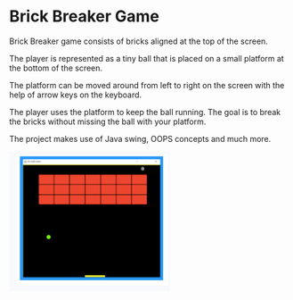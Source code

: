 # Brick Breaker Game


Brick Breaker game consists of bricks aligned at the top of the screen. 

The player is represented as a tiny ball that is placed on a small platform at the bottom of the screen. 

The platform can be moved around from left to right on the screen with the help of arrow keys on the keyboard. 

The player uses the platform to keep the ball running. The goal is to break the bricks without missing the ball with your platform. 

The project makes use of Java swing, OOPS concepts and much more.







![](BrickGameJava.PNG)  
